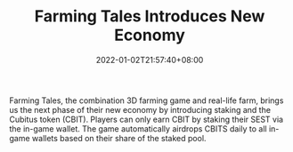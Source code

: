 ﻿---
title: "Farming Tales Introduces New Economy"
date: 2022-01-02T21:57:40+08:00
lastmod: 2022-01-02T16:45:40+08:00
draft: false
authors: ["Wynne"]
description: "Farming Tales, the combination 3D farming game and real-life farm, brings us the next phase of their new economy by introducing staking and the Cubitus token (CBIT). Players can only earn CBIT by staking their SEST via the in-game wallet. The game automatically airdrops CBITS daily to all in-game wallets based on their share of the staked pool."
featuredImage: "farming-tales-introduces-new-economy.png"
tags: ["Strategy Games","Play to Earn"]
categories: ["news"]
news: ["Strategy Games"]
weight: 
lightgallery: true
pinned: false
recommend: false
recommend1: false
---

Farming Tales, the combination 3D farming game and real-life farm, brings us the next phase of their new economy by introducing staking and the Cubitus token (CBIT). Players can only earn CBIT by staking their SEST via the in-game wallet. The game automatically airdrops CBITS daily to all in-game wallets based on their share of the staked pool.

<!--more-->

